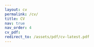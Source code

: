 ```yaml
---
layout: cv
permalink: /cv/
title: CV
nav: true
nav_order: 4
cv_pdf: 
redirect_to: /assets/pdf/cv-latest.pdf
---
```

